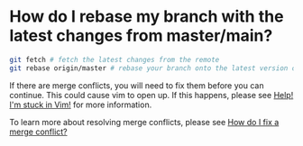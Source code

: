 # How do I rebase my branch with the latest changes from master/main?

```bash
git fetch # fetch the latest changes from the remote
git rebase origin/master # rebase your branch onto the latest version of master
```

If there are merge conflicts, you will need to fix them before you can continue.
This could cause vim to open up. If this happens, please see [Help! I'm stuck in Vim!](/docs/errors/vim.md) for more information.

To learn more about resolving merge conflicts, please see [How do I fix a merge conflict?](/docs/errors/fix-a-merge-conflict.md)